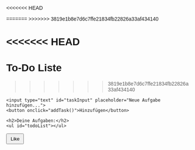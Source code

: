 <<<<<<< HEAD
<!DOCTYPE html>
<html lang="de">
<head>
    <meta charset="UTF-8">
    <meta name="viewport" content="width=device-width, initial-scale=1.0">
    <title>To-Do Liste</title>
    <style>
        body {
            font-family: Arial, sans-serif;
            margin: 20px;
        }
        input[type="text"] {
            padding: 5px;
            margin-right: 10px;
        }
        button {
            padding: 5px 10px;
        }
        ul {
            list-style-type: none;
        }
        li {
            margin: 10px 0;
        }
    </style>
</head>
<body>
=======
>>>>>>> 3819e1b8e7d6c7ffe21834fb22826a33af434140

<<<<<<< HEAD
    <h1>To-Do Liste</h1>
=======
>>>>>>> 3819e1b8e7d6c7ffe21834fb22826a33af434140

    <input type="text" id="taskInput" placeholder="Neue Aufgabe hinzufügen...">
    <button onclick="addTask()">Hinzufügen</button>

    <h2>Deine Aufgaben:</h2>
    <ul id="todoList"></ul>
<Button>Like</Button>
    <script>
        // Array für die Aufgaben
        let todoList = [];

        // Funktion zum Hinzufügen einer Aufgabe
        function addTask() {
            const taskInput = document.getElementById("taskInput");
            const task = taskInput.value.trim();

            if (task !== "") {
                todoList.push(task);
                taskInput.value = ""; // Eingabefeld leeren
                renderList(); // Liste neu rendern
            } else {
                alert("Bitte eine Aufgabe eingeben.");
            }
        }

        // Funktion zum Löschen einer Aufgabe
        function deleteTask(index) {
            todoList.splice(index, 1); // Aufgabe löschen
            renderList(); // Liste neu rendern
        }

        // Funktion zum Rendern der Liste
        function renderList() {
            const todoListElement = document.getElementById("todoList");
            todoListElement.innerHTML = ""; // Alte Liste löschen

            todoList.forEach((task, index) => {
                const li = document.createElement("li");
                li.textContent = task;

                // Erstellen eines Lösch-Buttons
                const deleteButton = document.createElement("button");
                deleteButton.textContent = "Löschen";
                deleteButton.onclick = function() {
                    deleteTask(index);
                };

                // Löschen-Button zum Listeneintrag hinzufügen
                li.appendChild(deleteButton);

                // Listeneintrag zur Liste hinzufügen
                todoListElement.appendChild(li);
            });
        }
    </script>

</body>
</html>


